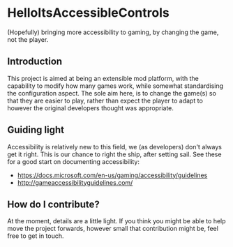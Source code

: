 # HelloItsAccessibleControls
(Hopefully) bringing more accessibility to gaming, by changing the game, not the player.

## Introduction
This project is aimed at being an extensible mod platform, with the capability to modify how many games work, while somewhat standardising the configuration aspect. The sole aim here, is to change the game(s) so that they are easier to play, rather than expect the player to adapt to however the original developers thought was appropriate.

## Guiding light
Accessibility is relatively new to this field, we (as developers) don't always get it right. This is our chance to right the ship, after setting sail.
See these for a good start on documenting accessibility: 
- https://docs.microsoft.com/en-us/gaming/accessibility/guidelines
- http://gameaccessibilityguidelines.com/

## How do I contribute?
At the moment, details are a little light. If you think you might be able to help move the project forwards, however small that contribution might be, feel free to get in touch.
